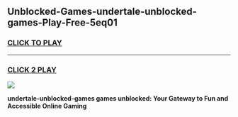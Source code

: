 
## Unblocked-Games-undertale-unblocked-games-Play-Free-5eq01
<h3>
<a href="https://premium76.site?title=undertale-unblocked-games&ref=18A">CLICK TO PLAY</a></h3>
<hr>

<h3>
<a href="https://premium76.site?title=undertale-unblocked-games&ref=18A">CLICK 2 PLAY</a>
  
</h3>

<a href="https://premium76.site?title=undertale-unblocked-games&ref=18A"><img src="https://clearcache.store/games.png"></a>


**undertale-unblocked-games games unblocked: Your Gateway to Fun and Accessible Online Gaming**
